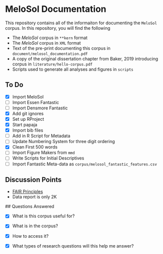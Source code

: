 # MeloSol Documentation  

This repository contains all of the informaiton for documenting the `MeloSol` corpus. 
In this repository, you will find the following 

* The _MeloSol_ corpus in `**kern` format
* The _MeloSol_ corpus in `XML` format
* Text of the pre-print documenting this corpus in `document/melosol_documentation.pdf`
* A copy of the original dissertation chapter from Baker, 2019 introducing corpus in `literature/hello-corpus.pdf`
* Scripts used to generate all analyses and figures in `scripts` 

## To Do 

* [X] Import MeloSol 
* [ ] Import Essen Fantastic 
* [ ] Import Densmore Fantastic 
* [X] Add git ignores
* [X] Set up RProject
* [X] Start papaja
* [X] Import bib files 
* [ ] Add in R Script for Metadata 
* [ ] Update Numbering System for three digit ordering
* [X] Clean First 500 words 
* [ ] Import Figure Makers from `mmd`
* [ ] Write Scripts for Initial Descriptives
* [ ] Import Fantastic Meta-data as `corpus/melosol_fantastic_features.csv`
 
## Discussion Points

* [FAIR Principles](https://www.go-fair.org/fair-principles/)
* Data report is only 2K  

## Questions Answered

* [X] What is this corpus useful for?
* [X] What is in the corpus?
* [X] How to access it?
* [X] What types of research questions will this help me answer?

